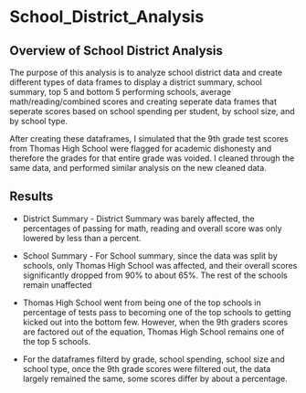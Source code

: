 # School_District_Analysis
## Overview of School District Analysis

The purpose of this analysis is to analyze school district data and create different types of data frames to display a district summary, school summary, top 5 and bottom 5 performing schools, average math/reading/combined scores and creating seperate data frames that seperate scores based on school spending per student, by school size, and by school type.

After creating these dataframes, I simulated that the 9th grade test scores from Thomas High School were flagged for academic dishonesty and therefore the grades for that entire grade was voided. I cleaned through the same data, and performed similar analysis on the new cleaned data.

## Results

* District Summary - District Summary was barely affected, the percentages of passing for math, reading and overall score was only lowered by less than a percent.
* School Summary - For School summary, since the data was split by schools, only Thomas High School was affected, and their overall scores significantly dropped from 90% to about 65%. The rest of the schools remain unaffected
* Thomas High School went from being one of the top schools in percentage of tests pass to becoming one of the top schools to getting kicked out into the bottom few. However, when the 9th graders scores are factored out of the equation, Thomas High School remains one of the top 5 schools.

* For the dataframes filterd by grade, school spending, school size and school type, once the 9th grade scores were filtered out, the data largely remained the same, some scores differ by about a percentage.
